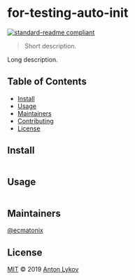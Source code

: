 # for-testing-auto-init

[![standard-readme compliant](https://img.shields.io/badge/standard--readme-OK-green.svg?style=flat-square)](https://github.com/RichardLitt/standard-readme)

> Short description.

Long description.

## Table of Contents

- [Install](#install)
- [Usage](#usage)
- [Maintainers](#maintainers)
- [Contributing](#contributing)
- [License](#license)

## Install

```

```

## Usage

```

```

## Maintainers

[@ecmatonix](https://github.com/ecmatonix)

## License

[MIT](https://github.com/ecmatonix/for-testing-auto-init/blob/master/LICENSE) © 2019 [Anton Lykov](https://github.com/ecmatonix)
